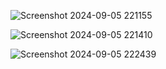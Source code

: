 ![Screenshot 2024-09-05 221155](https://github.com/user-attachments/assets/26c88c45-9455-4b55-81f6-4defcd8a4bdb)


![Screenshot 2024-09-05 221410](https://github.com/user-attachments/assets/7eec99fc-a9b6-4644-92ae-d3537aaf50b3)


![Screenshot 2024-09-05 222439](https://github.com/user-attachments/assets/445d8c23-9197-4290-9e22-1376b4505cc9)
